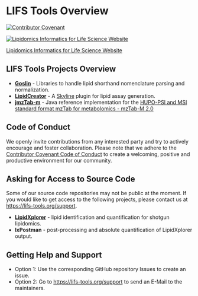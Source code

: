 # LIFS Tools Overview
[![Contributor Covenant](https://img.shields.io/badge/Contributor%20Covenant-2.1-4baaaa.svg)](CODE_OF_CONDUCT.md) 

[![Lipidomics Informatics for Life Science Website](https://user-images.githubusercontent.com/3309580/166491804-3e5c8652-1824-4c52-92a5-9acffa14bb12.png)](https://lifs-tools.org/)

[Lipidomics Informatics for Life Science Website](https://lifs-tools.org/)

## LIFS Tools Projects Overview

- **[Goslin](https://github.com/lifs-tools/goslin)** - Libraries to handle lipid shorthand nomenclature parsing and normalization.
- **[LipidCreator](https://github.com/lifs-tools/lipidcreator)** - A [Skyline](https://skyline.ms) plugin for lipid assay generation.
- **[jmzTab-m](https://github.com/lifs-tools/jmzTab-m)** - Java reference implementation for the [HUPO-PSI and MSI standard format mzTab for metabolomics - mzTab-M 2.0](https://github.com/HUPO-PSI/mzTab)

## Code of Conduct
We openly invite contributions from any interested party and try to actively encourage and foster collaboration.
Please note that we adhere to the [Contributor Covenant Code of Conduct](https://www.contributor-covenant.org/version/2/1/code_of_conduct/) to create a welcoming, positive and productive environment for our community. 

## Asking for Access to Source Code
Some of our source code repositories may not be public at the moment. If you would like to get access to the following projects, please contact us at https://lifs-tools.org/support.

- **[LipidXplorer](https://lifs-tools.org/lipidxplorer)** - lipid identification and quantification for shotgun lipidomics.
- **lxPostman** - post-processing and absolute quantification of LipidXplorer output.

## Getting Help and Support

- Option 1: Use the corresponding GitHub repository Issues to create an issue.
- Option 2: Go to https://lifs-tools.org/support to send an E-Mail to the maintainers.

